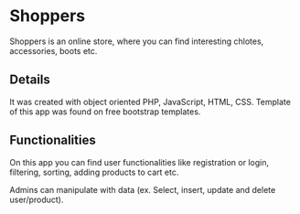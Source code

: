 # Shoppers 

Shoppers is an online store, where you can find interesting chlotes, accessories, boots etc.

## Details

It was created with object oriented PHP, JavaScript, HTML, CSS.
Template of this app was found on free bootstrap templates.

## Functionalities

On this app you can find user functionalities like registration or login, filtering, sorting, adding products to cart etc.

Admins can manipulate with data (ex. Select, insert, update and delete user/product).